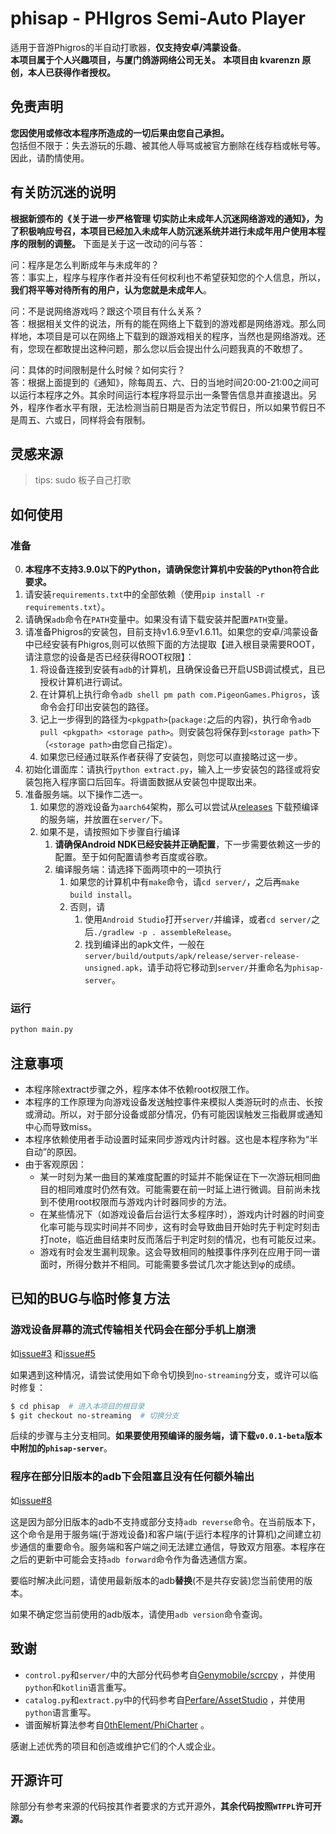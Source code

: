 # phisap - PHIgros Semi-Auto Player
适用于音游Phigros的半自动打歌器，**仅支持安卓/鸿蒙设备**。\
**本项目属于个人兴趣项目，与厦门鸽游网络公司无关。**
**本项目由 kvarenzn 原创，本人已获得作者授权。**

## 免责声明
**您因使用或修改本程序所造成的一切后果由您自己承担。**\
包括但不限于：失去游玩的乐趣、被其他人辱骂或被官方删除在线存档或帐号等。因此，请酌情使用。

## 有关防沉迷的说明
**根据新颁布的《关于进一步严格管理 切实防止未成年人沉迷网络游戏的通知》，为了积极响应号召，本项目已经加入未成年人防沉迷系统并进行未成年用户使用本程序的限制的调整。**
下面是关于这一改动的问与答：

问：程序是怎么判断成年与未成年的？\
答：事实上，程序与程序作者并没有任何权利也不希望获知您的个人信息，所以，**我们将平等对待所有的用户，认为您就是未成年人**。

问：不是说网络游戏吗？跟这个项目有什么关系？\
答：根据相关文件的说法，所有的能在网络上下载到的游戏都是网络游戏。那么同样地，本项目是可以在网络上下载到的跟游戏相关的程序，当然也是网络游戏。还有，您现在都敢提出这种问题，那么您以后会提出什么问题我真的不敢想了。

问：具体的时间限制是什么时候？如何实行？\
答：根据上面提到的《通知》，除每周五、六、日的当地时间20:00-21:00之间可以运行本程序之外。其余时间运行本程序将显示出一条警告信息并直接退出。另外，程序作者水平有限，无法检测当前日期是否为法定节假日，所以如果节假日不是周五、六或日，同样将会有限制。

## 灵感来源
> tips: sudo 板子自己打歌


## 如何使用
### 准备
0. **本程序不支持3.9.0以下的Python，请确保您计算机中安装的Python符合此要求。**
1. 请安装`requirements.txt`中的全部依赖（使用`pip install -r requirements.txt`）。
2. 请确保`adb`命令在`PATH`变量中。如果没有请下载安装并配置`PATH`变量。
3. 请准备Phigros的安装包，目前支持v1.6.9至v1.6.11。如果您的安卓/鸿蒙设备中已经安装有Phigros,则可以依照下面的方法提取【进入根目录需要ROOT，请注意您的设备是否已经获得ROOT权限】：
   1. 将设备连接到安装有`adb`的计算机，且确保设备已开启USB调试模式，且已授权计算机进行调试。
   2. 在计算机上执行命令`adb shell pm path com.PigeonGames.Phigros`，该命令会打印出安装包的路径。
   3. 记上一步得到的路径为`<pkgpath>`(`package:`之后的内容)，执行命令`adb pull <pkgpath> <storage path>`。则安装包将保存到`<storage path>`下（`<storage path>`由您自己指定）。
   4. 如果您已经通过联系作者获得了安装包，则您可以直接略过这一步。
4. 初始化谱面库：请执行`python extract.py`，输入上一步安装包的路径或将安装包拖入程序窗口后回车。将谱面数据从安装包中提取出来。
5. 准备服务端。以下操作二选一。
   1. 如果您的游戏设备为`aarch64`架构，那么可以尝试从[releases](https://github.com/kvarenzn/phisap/releases/) 下载预编译的服务端，并放置在`server/`下。
   2. 如果不是，请按照如下步骤自行编译
      1. **请确保Android NDK已经安装并正确配置**，下一步需要依赖这一步的配置。至于如何配置请参考百度或谷歌。
      2. 编译服务端：请选择下面两项中的一项执行
         1. 如果您的计算机中有`make`命令，请`cd server/`，之后再`make build install`。
         2. 否则，请
            1. 使用`Android Studio`打开`server/`并编译，或者`cd server/`之后`./gradlew -p . assembleRelease`。
            2. 找到编译出的apk文件，一般在`server/build/outputs/apk/release/server-release-unsigned.apk`，请手动将它移动到`server/`并重命名为`phisap-server`。

### 运行
```bash
python main.py
```

## 注意事项
+ 本程序除extract步骤之外，程序本体不依赖root权限工作。
+ 本程序的工作原理为向游戏设备发送触控事件来模拟人类游玩时的点击、长按或滑动。所以，对于部分设备或部分情况，仍有可能因误触发三指截屏或通知中心而导致miss。
+ 本程序依赖使用者手动设置时延来同步游戏内计时器。这也是本程序称为“半自动”的原因。
+ 由于客观原因：
  + 某一时刻为某一曲目的某难度配置的时延并不能保证在下一次游玩相同曲目的相同难度时仍然有效。可能需要在前一时延上进行微调。目前尚未找到不使用root权限而与游戏内计时器同步的方法。
  + 在某些情况下（如游戏设备后台运行太多程序时），游戏内计时器的时间变化率可能与现实时间并不同步，这有时会导致曲目开始时先于判定时刻击打note，临近曲目结束时反而落后于判定时刻的情况，也有可能反过来。
  + 游戏有时会发生漏判现象。这会导致相同的触摸事件序列在应用于同一谱面时，所得分数并不相同。可能需要多尝试几次才能达到φ的成绩。


## 已知的BUG与临时修复方法
### 游戏设备屏幕的流式传输相关代码会在部分手机上崩溃
如[issue#3](https://github.com/kvarenzn/phisap/issues/3) 和[issue#5](https://github.com/kvarenzn/phisap/issues/5)

如果遇到这种情况，请尝试使用如下命令切换到`no-streaming`分支，或许可以临时修复：
```bash
$ cd phisap  # 进入本项目的根目录
$ git checkout no-streaming  # 切换分支
```
后续的步骤与主分支相同。**如果要使用预编译的服务端，请下载`v0.0.1-beta`版本中附加的`phisap-server`**。

### 程序在部分旧版本的adb下会阻塞且没有任何额外输出
如[issue#8](https://github.com/kvarenzn/phisap/issues/8)

这是因为部分旧版本的adb不支持或部分支持`adb reverse`命令。在当前版本下，这个命令是用于服务端(于游戏设备)和客户端(于运行本程序的计算机)之间建立初步通信的重要命令。服务端和客户端之间无法建立通信，导致双方阻塞。本程序在之后的更新中可能会支持`adb forward`命令作为备选通信方案。

要临时解决此问题，请使用最新版本的adb**替换**(不是共存安装)您当前使用的版本。

如果不确定您当前使用的adb版本，请使用`adb version`命令查询。


## 致谢
+ `control.py`和`server/`中的大部分代码参考自[Genymobile/scrcpy](https://github.com/Genymobile/scrcpy) ，并使用`python`和`kotlin`语言重写。
+ `catalog.py`和`extract.py`中的代码参考自[Perfare/AssetStudio](https://github.com/Perfare/AssetStudio) ，并使用`python`语言重写。
+ 谱面解析算法参考自[0thElement/PhiCharter](https://github.com/0thElement/PhiCharter) 。

感谢上述优秀的项目和创造或维护它们的个人或企业。

## 开源许可
除部分有参考来源的代码按其作者要求的方式开源外，**其余代码按照`WTFPL`许可开源。**
